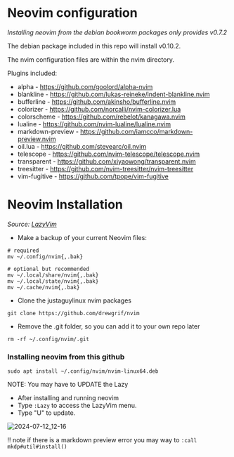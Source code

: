 # Neovim configuration

_Installing neovim from the debian bookworm packages only provides v0.7.2_

The debian package included in this repo will install v0.10.2.

The nvim configuration files are within the nvim directory.

Plugins included:

* alpha - https://github.com/goolord/alpha-nvim
* blankline - https://github.com/lukas-reineke/indent-blankline.nvim
* bufferline - https://github.com/akinsho/bufferline.nvim
* colorizer - https://github.com/norcalli/nvim-colorizer.lua
* colorscheme - https://github.com/rebelot/kanagawa.nvim
* lualine - https://github.com/nvim-lualine/lualine.nvim
* markdown-preview - https://github.com/iamcco/markdown-preview.nvim
* oil.lua - https://github.com/stevearc/oil.nvim
* telescope - https://github.com/nvim-telescope/telescope.nvim
* transparent - https://github.com/xiyaowong/transparent.nvim
* treesitter - https://github.com/nvim-treesitter/nvim-treesitter
* vim-fugitive - https://github.com/tpope/vim-fugitive


# Neovim Installation

_Source:  [LazyVim](https://www.lazyvim.org/installation 'LazyVim')_

* Make a backup of your current Neovim files:

```
# required
mv ~/.config/nvim{,.bak}

# optional but recommended
mv ~/.local/share/nvim{,.bak}
mv ~/.local/state/nvim{,.bak}
mv ~/.cache/nvim{,.bak}
```

* Clone the justaguylinux nvim packages

```
git clone https://github.com/drewgrif/nvim
```

* Remove the .git folder, so you can add it to your own repo later

```
rm -rf ~/.config/nvim/.git
```

### Installing neovim from this github

```
sudo apt install ~/.config/nvim/nvim-linux64.deb
```

NOTE:  You may have to UPDATE the Lazy

* After installing and running neovim
* Type ```:Lazy``` to access the LazyVim menu.  
* Type "U" to update.

![2024-07-12_12-16](https://github.com/user-attachments/assets/c77446d4-e3bf-44e9-a7fc-5e4a6d99b4af)

!! note
if there is a markdown preview error you may way to 
```:call mkdp#util#install()```
